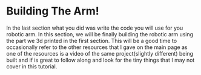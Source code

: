 # Building The Arm!
In the last section what you did was write the code you will use for you robotic arm. In this section, we will be finally building the robotic arm using the part we 3d printed in the first section. This will be a good time to occasionally refer to the other resources that I gave on the main page as one of the resources is a video of the same project(slightly different) being built and if is great to follow along and look for the tiny things that I may not cover in this tutorial.
